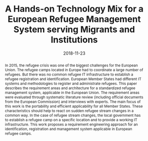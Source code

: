 ---
abstract: In 2015, the refugee crisis was one of the biggest challenges for the European
  Union. The refugee camps located in Europe had to coordinate a large number of refugees.
  But there was no common refugee IT infrastructure to establish a refugee registration
  and identification. European Member States had different IT systems and methodologies
  to register and administrate refugees. This paper describes the requirement areas
  and architecture for a standardized refugee management system, applicable in the
  European Union. The requirement areas were evaluated through systematic literature
  review (including official documents from the European Commission) and interviews
  with experts. The main focus of this work is the portability and efficient applicability
  for all Member States. These characteristics should help to react on sudden refugee
  stream changes in a common way. In the case of refugee stream changes, the local
  government has to establish a refugee camp on a specific location and to provide
  a working IT infrastructure. This work proposes a requirement engineering approach
  for an identification, registration and management system applicable in European
  refugee camps.
authors:
- René Lamber
- Andreas Aigner
- Karin Kappel
- René Baranyi
- Thomas Grechenig
date: '2018-11-23'
featured: false
links:
- name: Publik
  url: https://publik.tuwien.ac.at/showentry.php?ID=277478&lang=2
publication: 'Vortrag: 2018 9th IEEE International Conference on Software Engineering
  and Service Science (ICSESS 2018), Beijing, China; 23.11.2018 - 25.11.2018; in:
  "Proceedings of the 2018 9th IEEE International Conference on Software Engineering
  and Service Science", IEEE Press, (2018), ISBN: 978-1-5386-6564-0; S. 26 - 31'
publication_types:
- '1'
publishDate: '2018-11-23'
title: A Hands-on Technology Mix for a European Refugee Management System serving
  Migrants and Institutions
url_pdf: ''
---